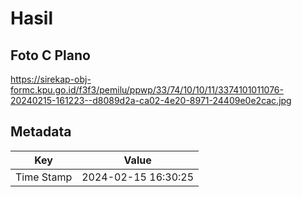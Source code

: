 # Hasil

## Foto C Plano

https://sirekap-obj-formc.kpu.go.id/f3f3/pemilu/ppwp/33/74/10/10/11/3374101011076-20240215-161223--d8089d2a-ca02-4e20-8971-24409e0e2cac.jpg


## Metadata

| Key        | Value               |
| ---------- | ------------------- |
| Time Stamp | 2024-02-15 16:30:25 |



